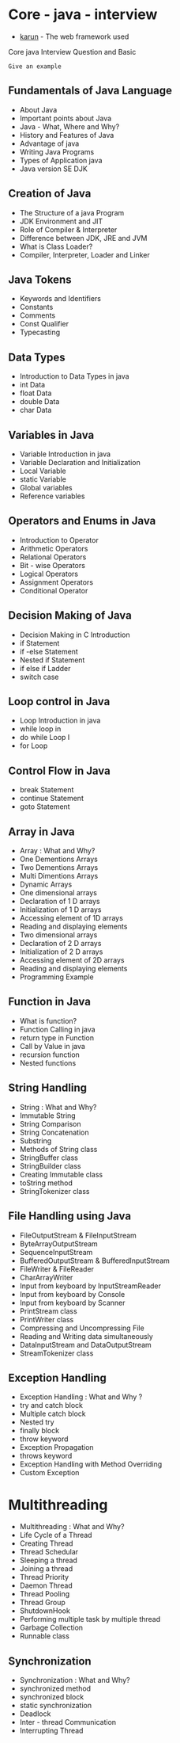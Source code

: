 # Core - java - interview

* [karun](http://www.dropwizard.io/1.0.2/docs/) - The web framework used

Core java Interview Question and Basic

```
Give an example
```
    
## Fundamentals of Java Language
* About Java
* Important points about Java
* Java - What, Where and Why?
* History and Features of Java
* Advantage of java
* Writing Java Programs
* Types of Application java
* Java version SE DJK
    
## Creation of Java 
* The Structure of a java Program
* JDK Environment and JIT
* Role of Compiler & Interpreter
* Difference between JDK, JRE and JVM
* What is Class Loader?
* Compiler, Interpreter, Loader and Linker
    
## Java Tokens
* Keywords and Identifiers
* Constants
* Comments
* Const Qualifier
* Typecasting
    
## Data Types
* Introduction to Data Types in java
* int Data
* float Data
* double Data
* char Data
    
## Variables in Java
* Variable Introduction in java
* Variable Declaration and Initialization
* Local Variable
* static Variable
* Global variables
* Reference variables

## Operators and Enums in Java
* Introduction to Operator
* Arithmetic Operators
* Relational Operators
* Bit - wise Operators
* Logical Operators
* Assignment Operators
* Conditional Operator

## Decision Making of Java
* Decision Making in C Introduction
* if Statement
* if -else Statement
* Nested if Statement
* if else if Ladder
* switch case
    
## Loop control in Java
* Loop Introduction in java
* while loop in
* do while Loop I
* for Loop

## Control Flow in Java
* break Statement
* continue Statement
* goto Statement

## Array in Java
* Array : What and Why?
* One Dementions Arrays
* Two Dementions Arrays
* Multi Dimentions Arrays
* Dynamic Arrays
* One dimensional arrays
* Declaration of 1 D arrays
* Initialization of 1 D arrays
* Accessing element of 1D arrays
* Reading and displaying elements
* Two dimensional arrays
* Declaration of 2 D arrays
* Initialization of 2 D arrays
* Accessing element of 2D arrays
* Reading and displaying elements
* Programming Example

## Function in Java
* What is function?
* Function Calling in java
* return type in Function
* Call by Value in java
* recursion function
* Nested functions

## String Handling
* String : What and Why?
* Immutable String
* String Comparison
* String Concatenation
* Substring
* Methods of String class
* StringBuffer class
* StringBuilder class
* Creating Immutable class
* toString method
* StringTokenizer class

## File Handling using Java
* FileOutputStream & FileInputStream
* ByteArrayOutputStream
* SequenceInputStream
* BufferedOutputStream & BufferedInputStream
* FileWriter & FileReader
* CharArrayWriter
* Input from keyboard by InputStreamReader
* Input from keyboard by Console
* Input from keyboard by Scanner
* PrintStream class
* PrintWriter class
* Compressing and Uncompressing File
* Reading and Writing data simultaneously
* DataInputStream and DataOutputStream
* StreamTokenizer class

## Exception Handling
* Exception Handling : What and Why ?
* try and catch block
* Multiple catch block
* Nested try
* finally block
* throw keyword
* Exception Propagation
* throws keyword
* Exception Handling with Method Overriding
* Custom Exception

# Multithreading
* Multithreading : What and Why?
* Life Cycle of a Thread
* Creating Thread
* Thread Schedular
* Sleeping a thread
* Joining a thread
* Thread Priority
* Daemon Thread
* Thread Pooling
* Thread Group
* ShutdownHook
* Performing multiple task by multiple thread
* Garbage Collection
* Runnable class

## Synchronization
* Synchronization : What and Why?
* synchronized method
* synchronized block
* static synchronization
* Deadlock
* Inter - thread Communication
* Interrupting Thread
